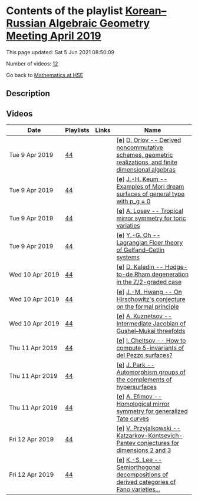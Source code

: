 # Contents of the playlist [Korean–Russian Algebraic Geometry Meeting April 2019](https://www.youtube.com/playlist?list=PLq3E5oubNNoBhPs1wziPmnHuySYK9SPcO)

This page updated: Sat 5 Jun 2021 08:50:09

Number of videos: [12](#videos)

Go back to [Mathematics at HSE](../README.md)

## Description



## Videos

|Date|Playlists|Links|Name|
|---|---|---|---|
| Tue&nbsp;9&nbsp;Apr&nbsp;2019 | [44](./playlists/44 "Korean–Russian Algebraic Geometry Meeting April 2019") |  | [[**e**](https://studio.youtube.com/video/o5oFKjxa4Ic/edit "Edit")] [D. Orlov -- Derived noncommutative schemes, geometric realizations, and finite dimensional algebras](https://www.youtube.com/watch?v=o5oFKjxa4Ic&list=PLq3E5oubNNoBhPs1wziPmnHuySYK9SPcO) |
| Tue&nbsp;9&nbsp;Apr&nbsp;2019 | [44](./playlists/44 "Korean–Russian Algebraic Geometry Meeting April 2019") |  | [[**e**](https://studio.youtube.com/video/6UqaPG4kgQE/edit "Edit")] [J.-H. Keum -- Examples of Mori dream surfaces of general type with  p_g = 0](https://www.youtube.com/watch?v=6UqaPG4kgQE&list=PLq3E5oubNNoBhPs1wziPmnHuySYK9SPcO) |
| Tue&nbsp;9&nbsp;Apr&nbsp;2019 | [44](./playlists/44 "Korean–Russian Algebraic Geometry Meeting April 2019") |  | [[**e**](https://studio.youtube.com/video/cDNN-lwPwoY/edit "Edit")] [A. Losev --  Tropical mirror symmetry for toric variaties](https://www.youtube.com/watch?v=cDNN-lwPwoY&list=PLq3E5oubNNoBhPs1wziPmnHuySYK9SPcO) |
| Tue&nbsp;9&nbsp;Apr&nbsp;2019 | [44](./playlists/44 "Korean–Russian Algebraic Geometry Meeting April 2019") |  | [[**e**](https://studio.youtube.com/video/4Q3BSfV8MjE/edit "Edit")] [Y.-G. Oh --  Lagrangian Floer theory of Gelfand–Cetlin systems](https://www.youtube.com/watch?v=4Q3BSfV8MjE&list=PLq3E5oubNNoBhPs1wziPmnHuySYK9SPcO) |
| Wed&nbsp;10&nbsp;Apr&nbsp;2019 | [44](./playlists/44 "Korean–Russian Algebraic Geometry Meeting April 2019") |  | [[**e**](https://studio.youtube.com/video/itr7CmECGd4/edit "Edit")] [D. Kaledin -- Hodge-to-de Rham degeneration in the $\mathbb{Z}/2$-graded case](https://www.youtube.com/watch?v=itr7CmECGd4&list=PLq3E5oubNNoBhPs1wziPmnHuySYK9SPcO "There were some problems with the sound during the first couple of minutes.") |
| Wed&nbsp;10&nbsp;Apr&nbsp;2019 | [44](./playlists/44 "Korean–Russian Algebraic Geometry Meeting April 2019") |  | [[**e**](https://studio.youtube.com/video/CLtGEJZ48Fc/edit "Edit")] [J.-M. Hwang -- On Hirschowitz's conjecture on the formal principle](https://www.youtube.com/watch?v=CLtGEJZ48Fc&list=PLq3E5oubNNoBhPs1wziPmnHuySYK9SPcO) |
| Wed&nbsp;10&nbsp;Apr&nbsp;2019 | [44](./playlists/44 "Korean–Russian Algebraic Geometry Meeting April 2019") |  | [[**e**](https://studio.youtube.com/video/u4IA6nr9-ao/edit "Edit")] [A. Kuznetsov  -- Intermediate Jacobian of Gushel–Mukai threefolds](https://www.youtube.com/watch?v=u4IA6nr9-ao&list=PLq3E5oubNNoBhPs1wziPmnHuySYK9SPcO) |
| Thu&nbsp;11&nbsp;Apr&nbsp;2019 | [44](./playlists/44 "Korean–Russian Algebraic Geometry Meeting April 2019") |  | [[**e**](https://studio.youtube.com/video/kF-hCsuihjc/edit "Edit")] [I. Cheltsov  -- How to compute  δ-invariants of del Pezzo surfaces?](https://www.youtube.com/watch?v=kF-hCsuihjc&list=PLq3E5oubNNoBhPs1wziPmnHuySYK9SPcO) |
| Thu&nbsp;11&nbsp;Apr&nbsp;2019 | [44](./playlists/44 "Korean–Russian Algebraic Geometry Meeting April 2019") |  | [[**e**](https://studio.youtube.com/video/KyEpsDOzYOg/edit "Edit")] [J. Park -- Automorphism groups of the complements of hypersurfaces](https://www.youtube.com/watch?v=KyEpsDOzYOg&list=PLq3E5oubNNoBhPs1wziPmnHuySYK9SPcO) |
| Thu&nbsp;11&nbsp;Apr&nbsp;2019 | [44](./playlists/44 "Korean–Russian Algebraic Geometry Meeting April 2019") |  | [[**e**](https://studio.youtube.com/video/vWj2CLh34IE/edit "Edit")] [A. Efimov -- Homological mirror symmetry for generalized Tate curves](https://www.youtube.com/watch?v=vWj2CLh34IE&list=PLq3E5oubNNoBhPs1wziPmnHuySYK9SPcO) |
| Fri&nbsp;12&nbsp;Apr&nbsp;2019 | [44](./playlists/44 "Korean–Russian Algebraic Geometry Meeting April 2019") |  | [[**e**](https://studio.youtube.com/video/gV6LcInzhGs/edit "Edit")] [V. Przyjalkowski -- Katzarkov-Kontsevich-Pantev conjectures for dimensions 2 and 3](https://www.youtube.com/watch?v=gV6LcInzhGs&list=PLq3E5oubNNoBhPs1wziPmnHuySYK9SPcO) |
| Fri&nbsp;12&nbsp;Apr&nbsp;2019 | [44](./playlists/44 "Korean–Russian Algebraic Geometry Meeting April 2019") |  | [[**e**](https://studio.youtube.com/video/OceQv-dd1Bg/edit "Edit")] [K.-S. Lee -- Semiorthogonal decompositions of derived categories of Fano varieties...](https://www.youtube.com/watch?v=OceQv-dd1Bg&list=PLq3E5oubNNoBhPs1wziPmnHuySYK9SPcO "Semiorthogonal decompositions of derived categories of Fano varieties and Ulrich bundles") |
